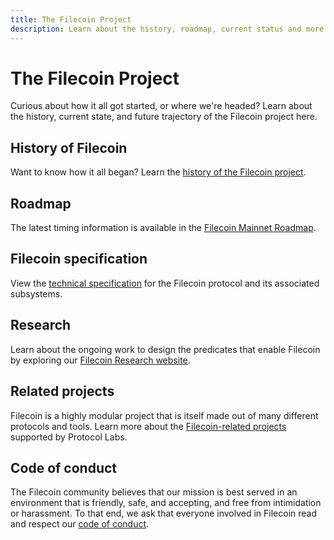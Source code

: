 ```yaml
---
title: The Filecoin Project
description: Learn about the history, roadmap, current status and more for Filecoin
---
```

# The Filecoin Project

Curious about how it all got started, or where we're headed? Learn about the history, current state, and future trajectory of the Filecoin project here.

## History of Filecoin

Want to know how it all began? Learn the [history of the Filecoin project](/project/history/).

## Roadmap

The latest timing information is available in the [Filecoin Mainnet Roadmap](https://app.instagantt.com/shared/s/1152992274307505/latest).

## Filecoin specification

View the [technical specification](https://github.com/filecoin-project/specs) for the Filecoin protocol and its associated subsystems.

## Research

Learn about the ongoing work to design the predicates that enable Filecoin by exploring our [Filecoin Research website](https://research.filecoin.io/).

## Related projects

Filecoin is a highly modular project that is itself made out of many different protocols and tools. Learn more about the [Filecoin-related projects](/project/related-projects/) supported by Protocol Labs.

## Code of conduct

The Filecoin community believes that our mission is best served in an environment that is friendly, safe, and accepting, and free from intimidation or harassment. To that end, we ask that everyone involved in Filecoin read and respect our [code of conduct](https://github.com/filecoin-project/community/blob/master/CODE_OF_CONDUCT.md).
